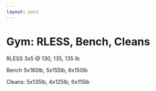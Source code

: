 ```yaml
---
layout: post
---
```


# Gym: RLESS, Bench, Cleans

RLESS 3x5 @ 130, 135, 135 lb

Bench 5x160lb, 5x155lb, 6x150lb

Cleans: 5x135lb, 4x125lb, 6x115lb
